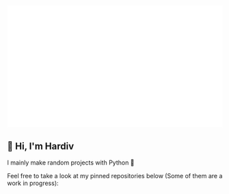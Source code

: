 ![Profile Banner](https://github.com/hardiv/hardiv/blob/master/Github%20Banner.gif)

<!--
**hardiv/hardiv** is a ✨ _special_ ✨ repository because its `README.md` (this file) appears on your GitHub profile.
-->
## 👋 Hi, I'm Hardiv

I mainly make random projects with Python 🐍

Feel free to take a look at my pinned repositories below (Some of them are a work in progress):
